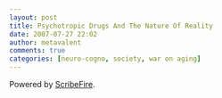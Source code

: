 ```yaml
---
layout: post
title: Psychotropic Drugs And The Nature Of Reality
date: 2007-07-27 22:02
author: metavalent
comments: true
categories: [neuro-cogno, society, war on aging]
---
```



<p class="poweredbyperformancing">Powered by <a href="https://scribefire.com/">ScribeFire</a>.</p>
